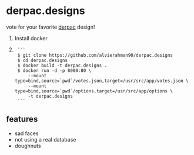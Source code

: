 # derpac.designs

vote for your favorite [derpac](https://github.com/derpac/) design!

1. Install docker
2. 
        ```
        $ git clone https://github.com/alvierahman90/derpac.designs
        $ cd derpac.designs
        $ docker build -t derpac.designs .
        $ docker run -d -p 8000:80 \
            --mount type=bind,source=`pwd`/votes.json,target=/usr/src/app/votes.json \
            --mount type=bind,source=`pwd`/options,target=/usr/src/app/options \
            -t derpac.designs
        ```

## features

- sad faces
- not using a real database
- doughnuts
